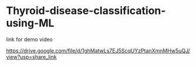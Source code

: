 # Thyroid-disease-classification-using-ML

link for demo video

https://drive.google.com/file/d/1ghMatwLs7EJ5ScqUYzPtanXmnMHw5uQJ/view?usp=share_link
